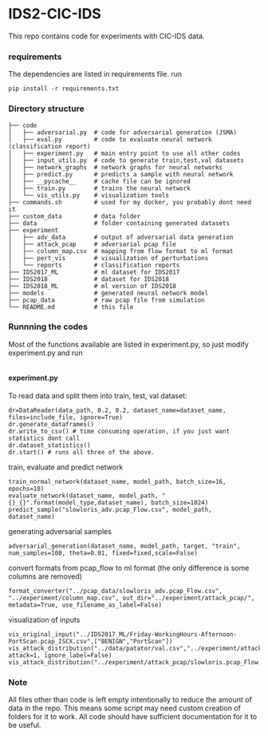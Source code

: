 # IDS2-CIC-IDS

This repo contains code for experiments with CIC-IDS data.

### requirements
The dependencies are listed in requirements file. run
```
pip install -r requirements.txt
```

### Directory structure
```
├── code
│   ├── adversarial.py  # code for adversarial generation (JSMA)
│   ├── eval.py         # code to evaluate neural network (classification report)
│   ├── experiment.py   # main entry point to use all other codes
│   ├── input_utils.py  # code to generate train,test,val datasets
│   ├── network_graphs  # network graphs for neural networks
│   ├── predict.py      # predicts a sample with neural network
│   ├── __pycache__     # cache file can be ignored
│   ├── train.py        # trains the neural network  
│   └── vis_utils.py    # visualization tools
├── commands.sh         # used for my docker, you probably dont need it
├── custom_data         # data folder
├── data                # folder containing generated datasets
├── experiment          
│   ├── adv_data        # output of adversarial data generation
│   ├── attack_pcap     # adversarial pcap file
│   ├── column_map.csv  # mapping from flow format to ml format
│   ├── pert_vis        # visualization of perturbations
│   └── reports         # classification reports
├── IDS2017_ML          # ml dataset for IDS2017
├── IDS2018             # dataset for IDS2018
├── IDS2018_ML          # ml version of IDS2018
├── models              # generated neural network model
├── pcap_data           # raw pcap file from simulation
└── README.md           # this file
```

### Runnning the codes
Most of the functions available are listed in experiment.py, so just modify experiment.py and run
``` python3 experiment.py
```

#### experiment.py
To read data and split them into train, test, val dataset:

``` python3
dr=DataReader(data_path, 0.2, 0.2, dataset_name=dataset_name, files=include_file, ignore=True)
dr.generate_dataframes()
dr.write_to_csv() # time consuming operation, if you just want statistics dont call
dr.dataset_statistics()
dr.start() # runs all three of the above.
```

train, evaluate and predict network

```python3
train_normal_network(dataset_name, model_path, batch_size=16, epochs=10)
evaluate_network(dataset_name, model_path, "{}_{}".format(model_type,dataset_name), batch_size=1024)
predict_sample("slowloris_adv.pcap_Flow.csv", model_path, dataset_name)
```

generating adversarial samples

```python3
adversarial_generation(dataset_name, model_path, target, "train", num_samples=100, theta=0.01, fixed=fixed,scale=False)
```

convert formats from pcap_flow to ml format (the only difference is some columns are removed)

```python3
format_converter("../pcap_data/slowloris_adv.pcap_Flow.csv", "../experiment/column_map.csv", out_dir="../experiment/attack_pcap/", metadata=True, use_filename_as_label=False)
```

visualization of inputs

```python3
vis_original_input("../IDS2017_ML/Friday-WorkingHours-Afternoon-PortScan.pcap_ISCX.csv",["BENIGN","PortScan"])
vis_attack_distribution("../data/patator/val.csv","../experiment/attack_pcap/cic_patator.png", attack=1, ignore_label=False)
vis_attack_distribution("../experiment/attack_pcap/slowloris.pcap_Flow.csv","../experiment/attack_pcap/slowloris.png",ignore_label=True)
```

### Note
All files other than code is left empty intentionally to reduce the amount of data in the repo. This means some script may need custom creation of folders for it to work. All code should have sufficient documentation for it to be useful.

